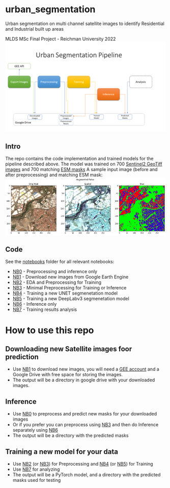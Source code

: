 # urban_segmentation
Urban segmentation on multi channel satellite images to identify Residential and Industrial built up areas

MLDS MSc Final Project - Reichman University 2022
![urban segmentation pipeline](urb_seg_ppln.png) 

## Intro
The repo contains the code implementation and trained models for the pipeline described above.
The model was trained on 700 [Sentinel2 GeoTiff images](https://developers.google.com/earth-engine/datasets/catalog/COPERNICUS_S2_SR) and 700 matching [ESM masks](https://land.copernicus.eu/pan-european/GHSL/european-settlement-map/esm-2015-release-2019?tab=download)
A sample input image (before and after preprocessing) and matching ESM mask:
![sample image](sample_input.png)



## Code
See the [notebooks](notebooks/) folder for all relevant notebooks:
- [NB0](notebooks/NB0%20Predict.ipynb) - Preprocessing and inference only
- [NB1](notebooks/NB1%20Exporting%20Sentinel%202%20Images%20from%20GEE) - Download new images from Google Earth Engine
- [NB2](notebooks/NB2%20EDA%20and%20Preprocessing%20for%20Training.ipynb) - EDA and Preprocessing for Training
- [NB3](notebooks/NB3%20Preprocessing%20for%20Inference.ipynb) - Minimal Preprocessing for Training or Inference
- [NB4](notebooks/NB4%20Urban%20Segmentation%20Training%20Pipeline%20(PyTorch%20UNET)) - Training a new UNET segmenetation model
- [NB5](notebooks/NB5%20Urban%20Segmentation%20Pipeline%202%20(PyTorch%20DeepLabV3)) - Training a new DeepLabv3 segmenetation model
- [NB6](notebooks/NB6%20Inference%20Pipeline%20(PyTorch%20UNET)) - Inference only
- [NB7](notebooks/NB7%20Experiments_Results_Analysis.ipynb) - Training results analysis

# How to use this repo
## Downloading new Satellite images foor prediction
- Use [NB1](notebooks/NB1%20Exporting%20Sentinel%202%20Images%20from%20GEE) to download new images, you will need a [GEE account](https://code.earthengine.google.com/) and a Google Drive with free space for storing the images.
- The output will be a directory in google drive with your downloaded images.

## Inference
- Use [NB0](notebooks/NB0%20Predict.ipynb) to preprocess and predict new masks for your downloaded images
- Or if you prefer you can preprocess using [NB3](notebooks/NB3%20Preprocessing%20for%20Inference.ipynb) and then do Inference separately using [NB6](notebooks/NB6%20Inference%20Pipeline%20(PyTorch%20UNET))
- The output will be a directory with the predicted masks

## Training a new model for your data
- Use [NB2](notebooks/NB2%20EDA%20and%20Preprocessing%20for%20Training.ipynb) (or [NB3](notebooks/NB3%20Preprocessing%20for%20Inference.ipynb)) for Preprocessing and [NB4](notebooks/NB4%20Urban%20Segmentation%20Training%20Pipeline%20(PyTorch%20UNET)) (or [NB5](notebooks/NB5%20Urban%20Segmentation%20Pipeline%202%20(PyTorch%20DeepLabV3))) for Training
- Use [NB7](notebooks/NB7%20Experiments_Results_Analysis.ipynb) for analyzing
- The output will be a PyTorch model, and a directory with the predicted masks used for testing


